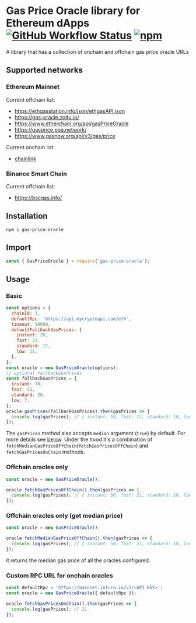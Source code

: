 # Gas Price Oracle library for Ethereum dApps [![GitHub Workflow Status](https://img.shields.io/github/workflow/status/peppersec/gas-price-oracle/Node.js%20CI)](https://github.com/peppersec/gas-price-oracle/actions) [![npm](https://img.shields.io/npm/v/gas-price-oracle)](https://www.npmjs.com/package/gas-price-oracle)

A library that has a collection of onchain and offchain gas price oracle URLs

## Supported networks

### Ethereum Mainnet

Current offchain list:

- https://ethgasstation.info/json/ethgasAPI.json
- https://gas-oracle.zoltu.io/
- https://www.etherchain.org/api/gasPriceOracle
- https://gasprice.poa.network/
- https://www.gasnow.org/api/v3/gas/price

Current onchain list:

- [chainlink](https://etherscan.io/address/0x169e633a2d1e6c10dd91238ba11c4a708dfef37c#readContract)

### Binance Smart Chain

Current offchain list:

- https://bscgas.info/

## Installation

`npm i gas-price-oracle`

## Import

```js
const { GasPriceOracle } = require('gas-price-oracle');
```

## Usage

### Basic

```js
const options = {
  chainId: 1,
  defaultRpc: 'https://api.mycryptoapi.com/eth',
  timeout: 10000,
  defaultFallbackGasPrices: {
    instant: 28,
    fast: 22,
    standard: 17,
    low: 11,
  },
};
const oracle = new GasPriceOracle(options);
// optional fallbackGasPrices
const fallbackGasPrices = {
  instant: 70,
  fast: 31,
  standard: 20,
  low: 7,
};
oracle.gasPrices(fallbackGasPrices).then(gasPrices => {
  console.log(gasPrices); // { instant: 50, fast: 21, standard: 10, low: 3 }
});
```

The `gasPrices` method also accepts `median` argument (`true`) by default. For more details see [below](#offchain-oracles-only-get-median-price).
Under the hood it's a combination of `fetchMedianGasPriceOffChain`(`fetchGasPricesOffChain`) and `fetchGasPricesOnChain` methods.

### Offchain oracles only

```js
const oracle = new GasPriceOracle();

oracle.fetchGasPricesOffChain().then(gasPrices => {
  console.log(gasPrices); // { instant: 50, fast: 21, standard: 10, low: 3 }
});
```

### Offchain oracles only (get median price)

```js
const oracle = new GasPriceOracle();

oracle.fetchMedianGasPriceOffChain().then(gasPrices => {
  console.log(gasPrices); // { instant: 50, fast: 21, standard: 10, low: 3 }
});
```

it returns the median gas price of all the oracles configured.

### Custom RPC URL for onchain oracles

```js
const defaultRpc = 'https://mainnet.infura.io/v3/<API_KEY>';
const oracle = new GasPriceOracle({ defaultRpc });

oracle.fetchGasPricesOnChain().then(gasPrices => {
  console.log(gasPrices); // 21
});
```
